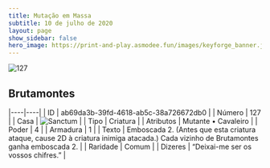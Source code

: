 ```yaml
---
title: Mutação em Massa
subtitle: 10 de julho de 2020
layout: page
show_sidebar: false
hero_image: https://print-and-play.asmodee.fun/images/keyforge_banner.jpg
---
```


![127](https://cdn.keyforgegame.com/media/card_front/pt/479_127_J7VJ24883M58_pt.png)

## Brutamontes

|----|----|
| ID | ab69da3b-39fd-4618-ab5c-38a726672db0 |
| Número | 127 |
| Casa | ![Sanctum](https://archonarcana.com/images/thumb/c/c7/Sanctum.png/22px-Sanctum.png "Santuário") |
| Tipo | Criatura |
| Atributos | Mutante • Cavaleiro |
| Poder | 4 |
| Armadura | 1 |
| Texto | Emboscada 2. (Antes que esta criatura ataque, cause 2D à criatura inimiga atacada.)  Cada vizinho de Brutamontes ganha emboscada 2. |
| Raridade | Comum |
| Dizeres | “Deixai-me ser os vossos chifres.” |
